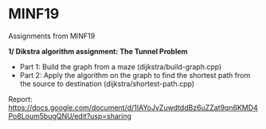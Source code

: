 # MINF19
Assignments from MINF19

**1/ Dikstra algorithm assignment: The Tunnel Problem**
- Part 1: Build the graph from a maze (dijkstra/build-graph.cpp)
- Part 2: Apply the algorithm on the graph to find the shortest path from the source to destination (dijkstra/shortest-path.cpp)

Report: https://docs.google.com/document/d/1IAYoJvZuwdtddBz6uZZat9qn6KMD4Po8Loum5bugQNU/edit?usp=sharing
